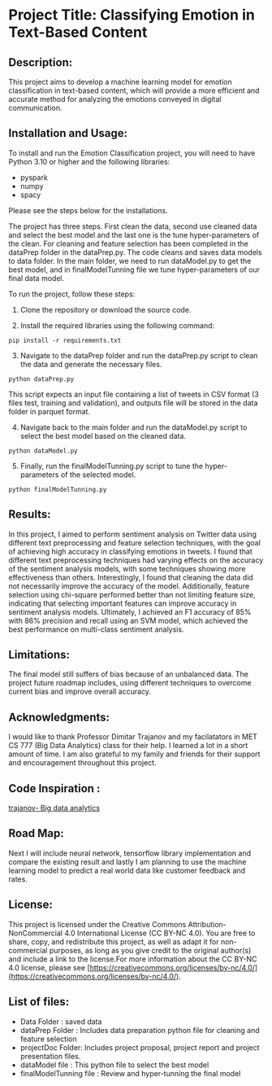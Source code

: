# Project Title: Classifying Emotion in Text-Based Content
## Description: 
This project aims to develop a machine learning model for emotion classification in text-based content, which will provide a more efficient and accurate method for analyzing the emotions conveyed in digital communication.

## Installation and Usage:
To install and run the Emotion Classification project, you will need to have Python 3.10 or higher and the following libraries:

* pyspark
* numpy 
* spacy

Please see the steps below for the installations. 

The project has three steps. First clean the data, second use cleaned data and select the best model and the last one is the tune hyper-parameters of the clean. For cleaning and feature selection has been completed in the dataPrep folder in the dataPrep.py. The code cleans and saves data models to data folder. In the main folder, we need to run dataModel.py to get the best model, and in finalModelTunning file we tune hyper-parameters of our final data model.

To run the project, follow these steps:

1. Clone the repository or download the source code.

2. Install the required libraries using the following command:
```
pip install -r requirements.txt
```
3. Navigate to the dataPrep folder and run the dataPrep.py script to clean the data and generate the necessary files.

```
python dataPrep.py
```
This script expects an input file containing a list of tweets in CSV format (3 files test, training and validation), and outputs file will be stored in the data folder in parquet format.

4. Navigate back to the main folder and run the dataModel.py script to select the best model based on the cleaned data.

```
python dataModel.py
```
5. Finally, run the finalModelTunning.py script to tune the hyper-parameters of the selected model.

```
python finalModelTunning.py
```
## Results:
In this project, I aimed to perform sentiment analysis on Twitter data using different text preprocessing and feature selection techniques, with the goal of achieving high accuracy in classifying emotions in tweets. I found that different text preprocessing techniques had varying effects on the accuracy of the sentiment analysis models, with some techniques showing more effectiveness than others. Interestingly, I found that cleaning the data did not necessarily improve the accuracy of the model. Additionally, feature selection using chi-square performed better than not limiting feature size, indicating that selecting important features can improve accuracy in sentiment analysis models. Ultimately, I achieved an F1 accuracy of 85% with 86% precision and recall using an SVM model, which achieved the best performance on multi-class sentiment analysis.

## Limitations:
The final model still suffers of bias because of an unbalanced data. The project future roadmap includes, using different techniques to overcome current bias and improve overall accuracy. 

## Acknowledgments:
I would like to thank Professor Dimitar Trajanov and my facilatators in MET CS 777 (Big Data Analytics) class for their help. I learned a lot in a short amount of time. I am also grateful to my family and friends for their support and encouragement throughout this project. 

## Code Inspiration : 
[trajanov- Big data analytics ](https://github.com/trajanov/BigDataAnalytics)

## Road Map: 
Next I will include neural network, tensorflow library implementation and compare the existing result and lastly I am planning to use the machine learning model to predict a real world data like customer feedback and rates. 

## License:
This project is licensed under the Creative Commons Attribution-NonCommercial 4.0 International License (CC BY-NC 4.0).
You are free to share, copy, and redistribute this project, as well as adapt it for non-commercial purposes, as long as you give credit to the original author(s) and include a link to the license.For more information about the CC BY-NC 4.0 license, please see [https://creativecommons.org/licenses/by-nc/4.0/](https://creativecommons.org/licenses/by-nc/4.0/).

## List of files:
- Data Folder : saved data
- dataPrep Folder : Includes data preparation python file for cleaning and feature selection
- projectDoc Folder: Includes project proposal, project report and project presentation files. 
- dataModel file : This python file to select the best model
- finalModelTunning file : Review and hyper-tunning the final model


